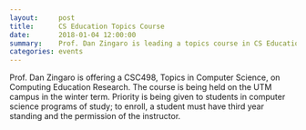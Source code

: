 ```yaml
---
layout:     post
title:      CS Education Topics Course
date:       2018-01-04 12:00:00
summary:    Prof. Dan Zingaro is leading a topics course in CS Education on the UTM campus in the winter term.
categories: events
---
```


Prof. Dan Zingaro is offering a CSC498, Topics in Computer Science, on Computing Education Research. The course is being held on the UTM campus in the winter term. Priority is being given to students in computer science programs of study; to enroll, a student must have third year standing and the permission of the instructor.
